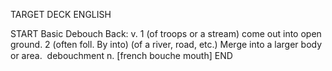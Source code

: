 TARGET DECK
ENGLISH

START
Basic
Debouch
Back: v. 1 (of troops or a stream) come out into open ground. 2 (often foll. By into) (of a river, road, etc.) Merge into a larger body or area.  debouchment n. [french bouche mouth]
END
